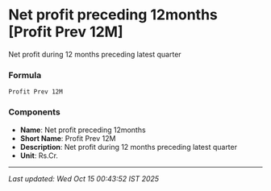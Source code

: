 # Net profit preceding 12months [Profit Prev 12M]
Net profit during 12 months preceding latest quarter

### Formula
```text
Profit Prev 12M
```


### Components
- **Name**: Net profit preceding 12months
- **Short Name**: Profit Prev 12M
- **Description**: Net profit during 12 months preceding latest quarter
- **Unit**: Rs.Cr.

---
*Last updated: Wed Oct 15 00:43:52 IST 2025*
